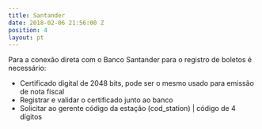 ```yaml
---
title: Santander
date: 2018-02-06 21:56:00 Z
position: 4
layout: pt
---
```


Para a conexão direta com o Banco Santander para o registro de boletos é necessário:
* Certificado digital de 2048 bits, pode ser o mesmo usado para emissão de nota fiscal
* Registrar e validar o certificado junto ao banco
* Solicitar ao gerente código da estação (cod_station) | código de 4 dígitos